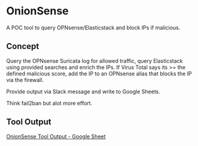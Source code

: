 # OnionSense
A POC tool to query OPNsense/Elasticstack and block IPs if malicious. 

## Concept
Query the OPNsense Suricata log for allowed traffic, query Elasticstack using provided searches and enrich the IPs. If Virus Total says its >= the defined malicious score, add the IP to an OPNsense alias that blocks the IP via the firewall.

Provide output via Slack message and write to Google Sheets.

Think fail2ban but alot more effort.

## Tool Output
[OnionSense Tool Output - Google Sheet](https://docs.google.com/spreadsheets/d/1jHVO77KarBQtzuQhQEO3qFipCwqWGB0gK5iP1p6nypo/edit#gid=0)
